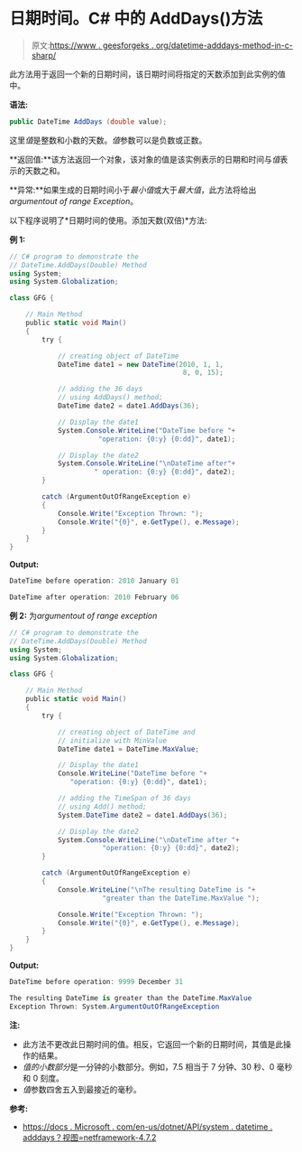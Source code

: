 # 日期时间。C# 中的 AddDays()方法

> 原文:[https://www . geesforgeks . org/datetime-adddays-method-in-c-sharp/](https://www.geeksforgeeks.org/datetime-adddays-method-in-c-sharp/)

此方法用于返回一个新的日期时间，该日期时间将指定的天数添加到此实例的值中。

**语法:**

```cs
public DateTime AddDays (double value);
```

这里*值*是整数和小数的天数。*值*参数可以是负数或正数。

**返回值:**该方法返回一个对象，该对象的值是该实例表示的日期和时间与*值*表示的天数之和。

**异常:**如果生成的日期时间小于*最小值*或大于*最大值*，此方法将给出*argumentout of range Exception*。

以下程序说明了*日期时间的使用。添加天数(双倍)*方法:

**例 1:**

```cs
// C# program to demonstrate the
// DateTime.AddDays(Double) Method
using System;
using System.Globalization;

class GFG {

    // Main Method
    public static void Main()
    {
        try {

            // creating object of DateTime
            DateTime date1 = new DateTime(2010, 1, 1,
                                           8, 0, 15);

            // adding the 36 days
            // using AddDays() method;
            DateTime date2 = date1.AddDays(36);

            // Display the date1
            System.Console.WriteLine("DateTime before "+
                      "operation: {0:y} {0:dd}", date1);

            // Display the date2
            System.Console.WriteLine("\nDateTime after"+
                     " operation: {0:y} {0:dd}", date2);
        }

        catch (ArgumentOutOfRangeException e) 
        {
            Console.Write("Exception Thrown: ");
            Console.Write("{0}", e.GetType(), e.Message);
        }
    }
}
```

**Output:**

```cs
DateTime before operation: 2010 January 01

DateTime after operation: 2010 February 06

```

**例 2:** 为*argumentout of range exception*

```cs
// C# program to demonstrate the
// DateTime.AddDays(Double) Method
using System;
using System.Globalization;

class GFG {

    // Main Method
    public static void Main()
    {
        try {

            // creating object of DateTime and
            // initialize with MinValue
            DateTime date1 = DateTime.MaxValue;

            // Display the date1
            Console.WriteLine("DateTime before "+
               "operation: {0:y} {0:dd}", date1);

            // adding the TimeSpan of 36 days
            // using Add() method;
            System.DateTime date2 = date1.AddDays(36);

            // Display the date2
            System.Console.WriteLine("\nDateTime after "+
                       "operation: {0:y} {0:dd}", date2);
        }

        catch (ArgumentOutOfRangeException e) 
        {
            Console.WriteLine("\nThe resulting DateTime is "+
                       "greater than the DateTime.MaxValue ");

            Console.Write("Exception Thrown: ");
            Console.Write("{0}", e.GetType(), e.Message);
        }
    }
}
```

**Output:**

```cs
DateTime before operation: 9999 December 31

The resulting DateTime is greater than the DateTime.MaxValue 
Exception Thrown: System.ArgumentOutOfRangeException

```

**注:**

*   此方法不更改此日期时间的值。相反，它返回一个新的日期时间，其值是此操作的结果。
*   *值的小数部分*是一分钟的小数部分。例如，7.5 相当于 7 分钟、30 秒、0 毫秒和 0 刻度。
*   *值*参数四舍五入到最接近的毫秒。

**参考:**

*   [https://docs . Microsoft . com/en-us/dotnet/API/system . datetime . adddays？视图=netframework-4.7.2](https://docs.microsoft.com/en-us/dotnet/api/system.datetime.adddays?view=netframework-4.7.2)